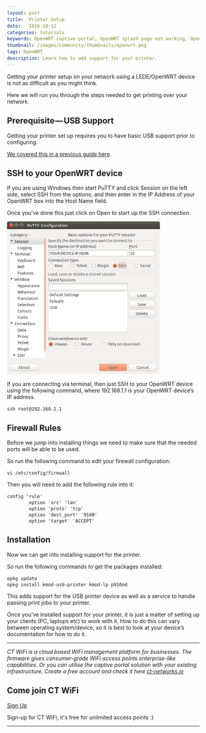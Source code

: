 ```yaml
---
layout: post
title:  Printer Setup
date:   2016-10-12
categories: tutorials
keywords: OpenWRT captive portal, OpenWRT splash page not working, OpenWRT splash page template, OpenWRT splash page free, OpenWRT splash page html, OpenWRT splash page hosting, OpenMesh captive portal, OpenMesh splash page not working, OpenMesh splash page template, OpenMesh splash page free, OpenMesh splash page html, OpenMesh splash page hosting, DD-WRT, OpenWRT Routing
thumbnail: /images/community/thumbnails/openwrt.png
tags: OpenWRT
description: Learn how to add support for your printer.
---
```


Getting your printer setup on your network using a LEDE/OpenWRT device is not as difficult as you might think.

Here we will run you through the steps needed to get printing over your network.

## Prerequisite — USB Support

Getting your printer set up requires you to have basic USB support prior to configuring.

[We covered this in a previous guide here](/community/tutorials/openwrt-usb-storage-support.html).

## SSH to your OpenWRT device

If you are using Windows then start PuTTY and click Session on the left side, select SSH from the options, and then enter in the IP Address of your OpenWRT box into the Host Name field.

Once you’ve done this just click on Open to start up the SSH connection.

<div class="mdl-typography--text-center">
  <img src="/images/community/tutorials/openwrt/puttyconfig.png" width="400px">
</div>

If you are connecting via terminal, then just SSH to your OpenWRT device using the following command, where 192.168.1.1 is your OpenWRT device’s IP address.

    ssh root@192.168.1.1

## Firewall Rules

Before we jump into installing things we need to make sure that the needed ports will be able to be used.

So run the following command to edit your firewall configuration:

    vi /etc/config/firewall

Then you will need to add the following rule into it:

    config 'rule'
            option 'src' 'lan'
            option 'proto' 'tcp'
            option 'dest_port' '9100'
            option 'target' 'ACCEPT'

## Installation

Now we can get into installing support for the printer.

So run the following commands to get the packages installed:

    opkg update
    opkg install kmod-usb-printer kmod-lp p910nd

This adds support for the USB printer device as well as a service to handle passing print jobs to your printer.

Once you’ve installed support for your printer, it is just a matter of setting up your clients (PC, laptops etc) to work with it. How to do this can vary between operating system/device, so it is best to look at your device’s documentation for how to do it.

<hr>

*CT WiFi is a cloud based WiFi management platform for businesses. The firmware gives consumer-grade WiFi access points enterprise-like capabilities. Or you can utilise the captive portal solution with your existing infrastructure. Create a free account and check it here <a href="https://ct-networks.io">ct-networks.io</a>*


<div class="mdl-typography--text-center">

<h2>Come join CT WiFi</h2>

<a href="https://my.ctapp.io/#/create" class="button success dst">Sign Up</a><br>

<p>Sign-up for CT WiFi, it's free for unlimited access points :)</p>

<hr>

</div>

